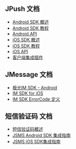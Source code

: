 <div class="content-box">
    <div class="h2-tile">
        <h2>JPush 文档</h2>
    </div>
    <ul>
        <li><a href="/jpush/client/android_sdk/">Android SDK 概述</a></li>
        <li><a href="/jpush/client/android_tutorials/">Android SDK 教程</a></li>
        <li><a href="/jpush/client/android_api/">Android API</a></li>
        <li><a href="/jpush/client/ios_sdk/">iOS SDK 概述</a></li>
        <li><a href="/jpush/client/ios_sdk/">iOS SDK 教程</a></li>
        <li><a href="/jpush/client/ios_tutorials/">iOS API</a></li>
        <li><a href="/jpush/client/ios_api/">客户端集成插件</a></li>
        <div style="clear:both;"></div>
    </ul>
</div>
<div class="content-box">
    <div class="h2-tile">
        <h2>JMessage 文档</h2>
    </div>
    <ul>
        <li><a href="/jmessage/client/im_sdk_android/">极光IM SDK - Android</a></li>
        <li><a href="/jmessage/client/im_sdk_ios/">IM SDK for iOS</a></li>
        <li><a href="/jmessage/client/im_errorcode/">IM SDK ErrorCode 定义</a></li>
        <div style="clear:both;"></div>
    </ul>
</div>
<div class="content-box">
    <div class="h2-tile">
        <h2>短信验证码 文档</h2>
    </div>
    <ul>
        <li><a href="/jsms/guideline/JSMS_guide/">短信验证码概述</a></li>
        <li><a href="/jsms/guideline/Android_SMS_SDK/">JSMS Android SDK 集成指南</a></li>
        <li><a href="/jsms/guideline/iOS_SMS_SDK/">JSMS iOS SDK集成指南</a></li>
        <div style="clear:both;"></div>
    </ul>
</div>






